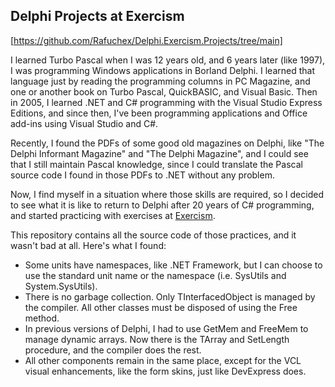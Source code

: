 ## Delphi Projects at Exercism
[https://github.com/Rafuchex/Delphi.Exercism.Projects/tree/main]

I learned Turbo Pascal when I was 12 years old, and 6 years later (like 1997), I was programming Windows applications in Borland Delphi. I learned that language just by reading the programming columns in PC Magazine, and one or another book on Turbo Pascal, QuickBASIC, and Visual Basic. Then in 2005, I learned .NET and C# programming with the Visual Studio Express Editions, and since then, I've been programming applications and Office add-ins using Visual Studio and C#.

Recently, I found the PDFs of some good old magazines on Delphi, like "The Delphi Informant Magazine" and "The Delphi Magazine", and I could see that I still maintain Pascal knowledge, since I could translate the Pascal source code I found in those PDFs to .NET without any problem.

Now, I find myself in a situation where those skills are required, so I decided to see what it is like to return to Delphi after 20 years of C# programming, and started practicing with exercises at [Exercism](https://exercism.org/tracks/delphi).

This repository contains all the source code of those practices, and it wasn't bad at all. Here's what I found:

* Some units have namespaces, like .NET Framework, but I can choose to use the standard unit name or the namespace (i.e. SysUtils and System.SysUtils).
* There is no garbage collection. Only TInterfacedObject is managed by the compiler. All other classes must be disposed of using the Free method.
* In previous versions of Delphi, I had to use GetMem and FreeMem to manage dynamic arrays. Now there is the TArray<T> and SetLength procedure, and the compiler does the rest.
* All other components remain in the same place, except for the VCL visual enhancements, like the form skins, just like DevExpress does.
